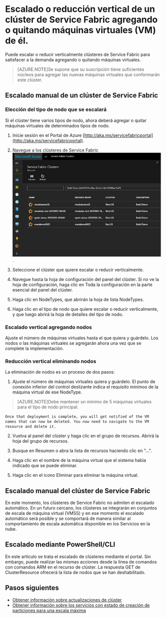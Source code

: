 <properties
   pageTitle="Escalado o reducción vertical de Service Fabric | Microsoft Azure"
   description="Escalar o reducir verticalmente Service Fabric para satisfacer la demanda agregando o quitando máquinas virtuales"
   services="service-fabric"
   documentationCenter=".net"
   authors="ChackDan"
   manager="timlt"
   editor=""/>

<tags
   ms.service="service-fabric"
   ms.devlang="dotnet"
   ms.topic="article"
   ms.tgt_pltfrm="na"
   ms.workload="na"
   ms.date="11/03/2015"
   ms.author="chackdan"/>

# Escalado o reducción vertical de un clúster de Service Fabric agregando o quitando máquinas virtuales (VM) de él.

Puede escalar o reducir verticalmente clústeres de Service Fabric para satisfacer a la demanda agregando o quitando máquinas virtuales.

>[AZURE.NOTE]Se supone que su suscripción tiene suficientes núcleos para agregar las nuevas máquinas virtuales que conformarán este clúster.


## Escalado manual de un clúster de Service Fabric

### Elección del tipo de nodo que se escalará

Si el clúster tiene varios tipos de nodo, ahora deberá agregar o quitar máquinas virtuales de determinados tipos de nodo.

1. Inicie sesión en el Portal de Azure [http://aka.ms/servicefabricportal](http://aka.ms/servicefabricportal).

2. Navegue a los clústeres de Service Fabric ![BrowseServiceFabricClusterResource][BrowseServiceFabricClusterResource].

3. Seleccione el clúster que quiere escalar o reducir verticalmente.

4. Navegue hasta la hoja de configuración del panel del clúster. Si no ve la hoja de configuración, haga clic en Toda la configuración en la parte esencial del panel del clúster.

5. Haga clic en NodeTypes, que abrirán la hoja de lista NodeTypes.

7. Haga clic en el tipo de nodo que quiere escalar o reducir verticalmente, y que luego abrirá la hoja de detalles del tipo de nodo.

### Escalado vertical agregando nodos

Ajuste el número de máquinas virtuales hasta el que quiera y guárdelo. Los nodos o las máquinas virtuales se agregarán ahora una vez que se complete la implementación.

### Reducción vertical eliminando nodos

La eliminación de nodos es un proceso de dos pasos:

1. Ajuste el número de máquinas virtuales quiera y guárdelo. El punto de conexión inferior del control deslizante indica el requisito mínimos de la máquina virtual de ese NodeType.

  >[AZURE.NOTE]Debe mantener un mínimo de 5 máquinas virtuales para el tipo de nodo principal.

	Once that deployment is complete, you will get notified of the VM names that can now be deleted. You now need to navigate to the VM resource and delete it.

2. Vuelva al panel del clúster y haga clic en el grupo de recursos. Abrirá la hoja del grupo de recursos.

3. Busque en Resumen o abra la lista de recursos haciendo clic en "...".

4. Haga clic en el nombre de la máquina virtual que el sistema había indicado que se puede eliminar.

5. Haga clic en el icono Eliminar para eliminar la máquina virtual.

## Escalado manual del clúster de Service Fabric

En este momento, los clústeres de Service Fabric no admiten el escalado automático. En un futuro cercano, los clústeres se integrarán en conjuntos de escala de máquina virtual (VMSS) y en ese momento el escalado automático será posible y se comportará de manera similar al comportamiento de escala automática disponible en los Servicios en la nube.

## Escalado mediante PowerShell/CLI

En este artículo se trata el escalado de clústeres mediante el portal. Sin embargo, puede realizar las mismas acciones desde la línea de comandos con comandos ARM en el recurso de clúster. La respuesta GET de ClusterResource ofrecerá la lista de nodos que se han deshabilitado.

## Pasos siguientes

- [Obtener información sobre actualizaciones de clúster](service-fabric-cluster-upgrade.md)
- [Obtener información sobre los servicios con estado de creación de particiones para una escala máxima](service-fabric-concepts-partitioning.md)


<!--Image references-->
[BrowseServiceFabricClusterResource]: ./media/service-fabric-cluster-scale-up-down/BrowseServiceFabricClusterResource.png

<!---HONumber=Nov15_HO4-->
